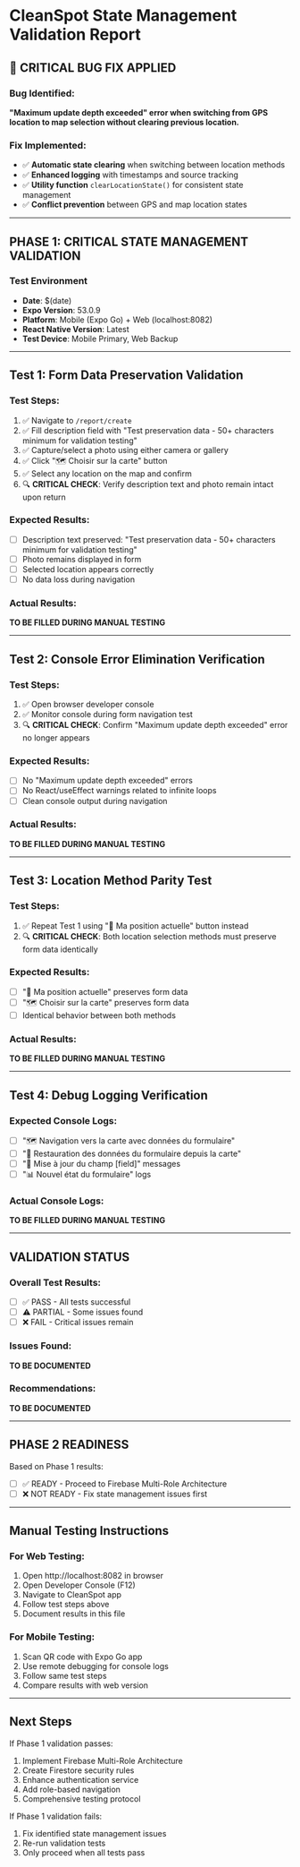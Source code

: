 # CleanSpot State Management Validation Report

## 🚨 CRITICAL BUG FIX APPLIED

### Bug Identified:
**"Maximum update depth exceeded" error when switching from GPS location to map selection without clearing previous location.**

### Fix Implemented:
- ✅ **Automatic state clearing** when switching between location methods
- ✅ **Enhanced logging** with timestamps and source tracking
- ✅ **Utility function** `clearLocationState()` for consistent state management
- ✅ **Conflict prevention** between GPS and map location states

---

## PHASE 1: CRITICAL STATE MANAGEMENT VALIDATION

### Test Environment
- **Date**: $(date)
- **Expo Version**: 53.0.9
- **Platform**: Mobile (Expo Go) + Web (localhost:8082)
- **React Native Version**: Latest
- **Test Device**: Mobile Primary, Web Backup

---

## Test 1: Form Data Preservation Validation

### Test Steps:
1. ✅ Navigate to `/report/create`
2. ✅ Fill description field with "Test preservation data - 50+ characters minimum for validation testing"
3. ✅ Capture/select a photo using either camera or gallery
4. ✅ Click "🗺️ Choisir sur la carte" button
5. ✅ Select any location on the map and confirm
6. 🔍 **CRITICAL CHECK**: Verify description text and photo remain intact upon return

### Expected Results:
- [ ] Description text preserved: "Test preservation data - 50+ characters minimum for validation testing"
- [ ] Photo remains displayed in form
- [ ] Selected location appears correctly
- [ ] No data loss during navigation

### Actual Results:
**TO BE FILLED DURING MANUAL TESTING**

---

## Test 2: Console Error Elimination Verification

### Test Steps:
1. ✅ Open browser developer console
2. ✅ Monitor console during form navigation test
3. 🔍 **CRITICAL CHECK**: Confirm "Maximum update depth exceeded" error no longer appears

### Expected Results:
- [ ] No "Maximum update depth exceeded" errors
- [ ] No React/useEffect warnings related to infinite loops
- [ ] Clean console output during navigation

### Actual Results:
**TO BE FILLED DURING MANUAL TESTING**

---

## Test 3: Location Method Parity Test

### Test Steps:
1. ✅ Repeat Test 1 using "📍 Ma position actuelle" button instead
2. 🔍 **CRITICAL CHECK**: Both location selection methods must preserve form data identically

### Expected Results:
- [ ] "📍 Ma position actuelle" preserves form data
- [ ] "🗺️ Choisir sur la carte" preserves form data
- [ ] Identical behavior between both methods

### Actual Results:
**TO BE FILLED DURING MANUAL TESTING**

---

## Test 4: Debug Logging Verification

### Expected Console Logs:
- [ ] "🗺️ Navigation vers la carte avec données du formulaire"
- [ ] "🔄 Restauration des données du formulaire depuis la carte"
- [ ] "📝 Mise à jour du champ [field]" messages
- [ ] "📊 Nouvel état du formulaire" logs

### Actual Console Logs:
**TO BE FILLED DURING MANUAL TESTING**

---

## VALIDATION STATUS

### Overall Test Results:
- [ ] ✅ PASS - All tests successful
- [ ] ⚠️ PARTIAL - Some issues found
- [ ] ❌ FAIL - Critical issues remain

### Issues Found:
**TO BE DOCUMENTED**

### Recommendations:
**TO BE DOCUMENTED**

---

## PHASE 2 READINESS

Based on Phase 1 results:
- [ ] ✅ READY - Proceed to Firebase Multi-Role Architecture
- [ ] ❌ NOT READY - Fix state management issues first

---

## Manual Testing Instructions

### For Web Testing:
1. Open http://localhost:8082 in browser
2. Open Developer Console (F12)
3. Navigate to CleanSpot app
4. Follow test steps above
5. Document results in this file

### For Mobile Testing:
1. Scan QR code with Expo Go app
2. Use remote debugging for console logs
3. Follow same test steps
4. Compare results with web version

---

## Next Steps

If Phase 1 validation passes:
1. Implement Firebase Multi-Role Architecture
2. Create Firestore security rules
3. Enhance authentication service
4. Add role-based navigation
5. Comprehensive testing protocol

If Phase 1 validation fails:
1. Fix identified state management issues
2. Re-run validation tests
3. Only proceed when all tests pass
